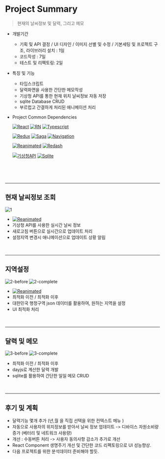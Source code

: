 # Project Summary

> 현재의 날씨정보 및 달력, 그리고 메모

- 개발기간
  + 기획 및 API 결정 / UI 디자인 / 이미지 선별 및 수정 / 기본세팅 및 프로젝트 구조, 라이브러리 설치 : 1일
  + 코드작성 : 7일
  + 테스트 및 리팩토링: 2일
  
- 특징 및 기능
  + 타입스크립트
  + 달력화면을 사용한 간단한 메모작성
  + 기상청 API를 통한 현재 위치 날씨정보 자동 저장
  + sqlite Database CRUD
  + 부르럽고 간결하게 처리된 애니메이션 처리
 
- Project Common Dependencies

  [![React](https://img.shields.io/badge/React-v16.13.1-white?style=flat&labelColor=blue&logoColor=black&logo=react)](https://github.com/facebook/react)
[![RN](https://img.shields.io/badge/React--Native-v0.63.4-white?style=fla&labelColor=blue&logoColor=blackt&logo=react)](https://github.com/facebook/react-native)
[![Typescript](https://img.shields.io/badge/Typescript-v4.1.3-white?style=flat&labelColor=blue&logoColor=black&logo=typescript)](https://github.com/microsoft/TypeScript)

  [![Redux](https://img.shields.io/badge/Redux-v7.2.2-white?style=flat&labelColor=blue&logoColor=black&logo=redux)](https://github.com/reduxjs/redux)
[![Saga](https://img.shields.io/badge/Redux--saga-v1.1.3-white?style=flat&labelColor=blue&logoColor=black&logo=redux-saga)](https://github.com/redux-saga/redux-saga)
[![Navigation](https://img.shields.io/badge/React--Navigation-v5-white?style=flat&labelColor=blue&logoColor=black&logo=react)](https://github.com/react-navigation/react-navigation)

  [![Reanimated](https://img.shields.io/badge/React--native--reanimated-v2.0.0--rc.0-white?style=flat&labelColor=blue&logoColor=black&logo=react)](https://docs.swmansion.com/react-native-reanimated/)
[![Redash](https://img.shields.io/badge/React--native--redash-v16.0.8-white?style=flat&labelColor=blue&logoColor=black&logo=react)](https://github.com/wcandillon/react-native-redash)

  [![기상청API](https://img.shields.io/badge/기상청API-white?style=flat&labelColor=blue&logoColor=black&logo=weather)](https://data.kma.go.kr/api/selectApiList.do?pgmNo=42)
[![Sqlite](https://img.shields.io/badge/React--native--Sqlite--storage-white?style=flat&labelColor=blue&logoColor=black&logo=sqlite)](https://github.com/andpor/react-native-sqlite-storage)

</br></br></br>
***
## 현재 날씨정보 조회
![1](https://user-images.githubusercontent.com/25360777/109237771-94248600-7815-11eb-9bf8-242e66171991.gif)
- [![Reanimated](https://img.shields.io/badge/React--native--reanimated-v2.0.0--rc.0-white?style=flat&labelColor=blue&logoColor=black&logo=react)](https://docs.swmansion.com/react-native-reanimated/)
- 기상청 API를 사용한 실시간 날씨 정보
- 새로고침 버튼으로 실시간으로 업데이트 처리
- 설정지역 변경시 애니메이션으로 업데이트 상황 알림 
</br></br></br>
***
## 지역설정
![2-before](https://user-images.githubusercontent.com/25360777/109237782-98e93a00-7815-11eb-8fc4-6103cbcad678.gif)
![2-complete](https://user-images.githubusercontent.com/25360777/109237788-9d155780-7815-11eb-8810-f3f7af6b298b.gif)   
- [![Reanimated](https://img.shields.io/badge/React--native--reanimated-v2.0.0--rc.0-white?style=flat&labelColor=blue&logoColor=black&logo=react)](https://docs.swmansion.com/react-native-reanimated/)
- 최적화 이전 / 최적화 이후
- 대한민국 행정구역 json 데이터를 활용하여, 원하는 지역을 설정
- UI 최적화 처리
</br></br></br>
***
## 달력 및 메모
![3-before](https://user-images.githubusercontent.com/25360777/109237824-ba4a2600-7815-11eb-9d4c-c5971f211b21.gif)
![3-complete](https://user-images.githubusercontent.com/25360777/109237832-bcac8000-7815-11eb-8241-4a3852415f27.gif)   
- 최적화 이전 / 최적화 이후
- dayjs로 계산한 달력 개발
- sqlite를 활용하여 간단한 일일 메모 CRUD
</br></br></br>
***

## 후기 및 계획
- 달력기능 몇개 추가 (년,월 을 직접 선택을 위한 컨텍스트 메뉴 )
- 자동으로 사용자의 위치정보를 받아서 날씨 정보 업데이트 -> 디바이스 자원소비량 증가 (베터리 및 네트워크 사용량)
- 개선 : 수동버튼 처리 -> 사용자 동의사항 감소가 추가로 개선
- React Component 생명주기 개선 및 간단한 코드 리펙토링으로 UI 성능향상.
- 다음 프로젝트를 위한 분석데이터 준비해야 할듯.
